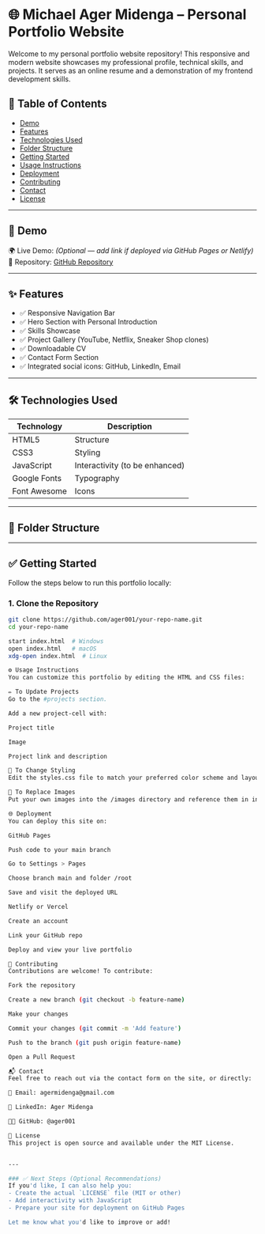# 🌐 Michael Ager Midenga – Personal Portfolio Website

Welcome to my personal portfolio website repository! This responsive and modern website showcases my professional profile, technical skills, and projects. It serves as an online resume and a demonstration of my frontend development skills.

## 🧾 Table of Contents

- [Demo](#demo)
- [Features](#features)
- [Technologies Used](#technologies-used)
- [Folder Structure](#folder-structure)
- [Getting Started](#getting-started)
- [Usage Instructions](#usage-instructions)
- [Deployment](#deployment)
- [Contributing](#contributing)
- [Contact](#contact)
- [License](#license)

---

## 🚀 Demo

🌍 Live Demo: *(Optional — add link if deployed via GitHub Pages or Netlify)*  
📂 Repository: [GitHub Repository](https://github.com/ager001/portfolio-website)

---

## ✨ Features

- ✅ Responsive Navigation Bar
- ✅ Hero Section with Personal Introduction
- ✅ Skills Showcase
- ✅ Project Gallery (YouTube, Netflix, Sneaker Shop clones)
- ✅ Downloadable CV
- ✅ Contact Form Section
- ✅ Integrated social icons: GitHub, LinkedIn, Email

---

## 🛠 Technologies Used

| Technology | Description          |
|------------|----------------------|
| HTML5      | Structure            |
| CSS3       | Styling              |
| JavaScript | Interactivity (to be enhanced) |
| Google Fonts | Typography         |
| Font Awesome | Icons              |

---

## 📁 Folder Structure


---

## ✅ Getting Started

Follow the steps below to run this portfolio locally:

### 1. Clone the Repository

```bash
git clone https://github.com/ager001/your-repo-name.git
cd your-repo-name

start index.html  # Windows
open index.html   # macOS
xdg-open index.html  # Linux

⚙️ Usage Instructions
You can customize this portfolio by editing the HTML and CSS files:

✏️ To Update Projects
Go to the #projects section.

Add a new project-cell with:

Project title

Image

Project link and description

🎨 To Change Styling
Edit the styles.css file to match your preferred color scheme and layout.

📸 To Replace Images
Put your own images into the /images directory and reference them in index.html.

🌐 Deployment
You can deploy this site on:

GitHub Pages

Push code to your main branch

Go to Settings > Pages

Choose branch main and folder /root

Save and visit the deployed URL

Netlify or Vercel

Create an account

Link your GitHub repo

Deploy and view your live portfolio

🤝 Contributing
Contributions are welcome! To contribute:

Fork the repository

Create a new branch (git checkout -b feature-name)

Make your changes

Commit your changes (git commit -m 'Add feature')

Push to the branch (git push origin feature-name)

Open a Pull Request

📬 Contact
Feel free to reach out via the contact form on the site, or directly:

📧 Email: agermidenga@gmail.com

💼 LinkedIn: Ager Midenga

👨‍💻 GitHub: @ager001

📄 License
This project is open source and available under the MIT License.


---

### ✅ Next Steps (Optional Recommendations)
If you'd like, I can also help you:
- Create the actual `LICENSE` file (MIT or other)
- Add interactivity with JavaScript
- Prepare your site for deployment on GitHub Pages

Let me know what you'd like to improve or add!


